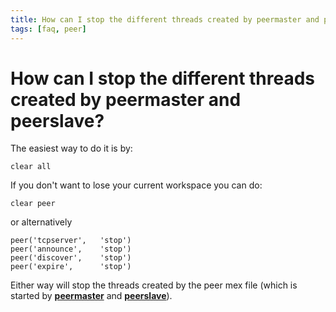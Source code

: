 ```yaml
---
title: How can I stop the different threads created by peermaster and peerslave?
tags: [faq, peer]
---
```


# How can I stop the different threads created by peermaster and peerslave?

The easiest way to do it is by:

    clear all

If you don't want to lose your current workspace you can do:

    clear peer

or alternatively

    peer('tcpserver',   'stop')
    peer('announce',    'stop')
    peer('discover',    'stop')
    peer('expire',      'stop')

Either way will stop the threads created by the peer mex file (which is started by **[peermaster](/reference/peermaster)** and **[peerslave](/reference/peerslave)**).
